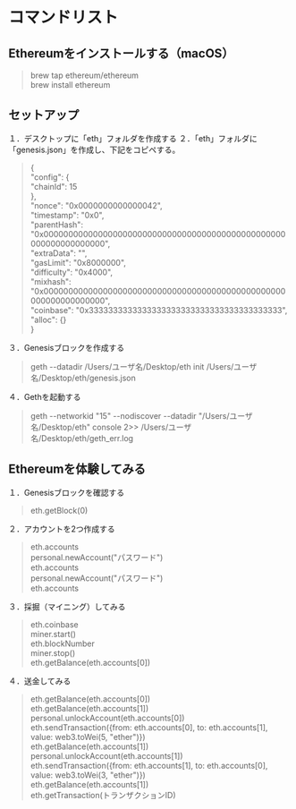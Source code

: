 
# コマンドリスト

## Ethereumをインストールする（macOS）
> brew tap ethereum/ethereum  
> brew install ethereum

## セットアップ
１．デスクトップに「eth」フォルダを作成する
２．「eth」フォルダに「genesis.json」を作成し、下記をコピペする。
> {  
>   "config": {  
>     "chainId": 15  
>   },  
>   "nonce": "0x0000000000000042",  
>   "timestamp": "0x0",  
>   "parentHash": "0x0000000000000000000000000000000000000000000000000000000000000000",  
>   "extraData": "",  
>   "gasLimit": "0x8000000",  
>   "difficulty": "0x4000",  
>   "mixhash": "0x0000000000000000000000000000000000000000000000000000000000000000",  
>   "coinbase": "0x3333333333333333333333333333333333333333",  
>   "alloc": {}  
> }

３．Genesisブロックを作成する
> geth --datadir /Users/ユーザ名/Desktop/eth init /Users/ユーザ名/Desktop/eth/genesis.json

４．Gethを起動する
> geth --networkid "15" --nodiscover --datadir "/Users/ユーザ名/Desktop/eth" console 2>> /Users/ユーザ名/Desktop/eth/geth_err.log

## Ethereumを体験してみる

１．Genesisブロックを確認する
> eth.getBlock(0)

２．アカウントを2つ作成する
> eth.accounts  
> personal.newAccount("パスワード")  
> eth.accounts  
> personal.newAccount("パスワード")  
> eth.accounts  

３．採掘（マイニング）してみる
> eth.coinbase  
> miner.start()  
> eth.blockNumber  
> miner.stop()  
> eth.getBalance(eth.accounts[0])

４．送金してみる
> eth.getBalance(eth.accounts[0])  
> eth.getBalance(eth.accounts[1])  
> personal.unlockAccount(eth.accounts[0])  
> eth.sendTransaction({from: eth.accounts[0], to: eth.accounts[1], value: web3.toWei(5, "ether")})  
> eth.getBalance(eth.accounts[1])  
> personal.unlockAccount(eth.accounts[1])  
> eth.sendTransaction({from: eth.accounts[1], to: eth.accounts[0], value: web3.toWei(3, "ether")})  
> eth.getBalance(eth.accounts[1])  
> eth.getTransaction(トランザクションID)